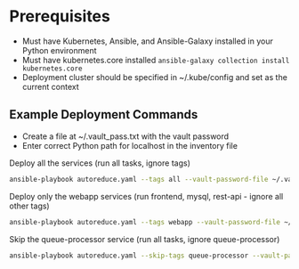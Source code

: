 # Prerequisites

- Must have Kubernetes, Ansible, and Ansible-Galaxy installed in your Python environment
- Must have kubernetes.core installed ```ansible-galaxy collection install kubernetes.core```
- Deployment cluster should be specified in ~/.kube/config and set as the current context

## Example Deployment Commands

- Create a file at ~/.vault_pass.txt with the vault password
- Enter correct Python path for localhost in the inventory file

Deploy all the services (run all tasks, ignore tags)

```bash
ansible-playbook autoreduce.yaml --tags all --vault-password-file ~/.vault_pass.txt
```

Deploy only the webapp services (run frontend, mysql, rest-api - ignore all other tags)

```bash
ansible-playbook autoreduce.yaml --tags webapp --vault-password-file ~/.vault_pass.txt
```

Skip the queue-processor service (run all tasks, ignore queue-processor)

```bash
ansible-playbook autoreduce.yaml --skip-tags queue-processor --vault-password-file ~/.vault_pass.txt
```